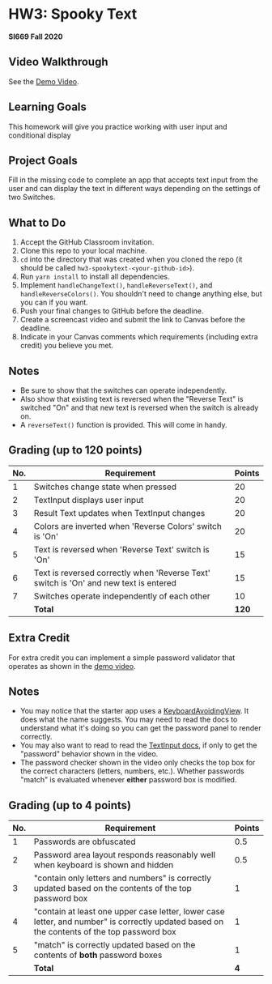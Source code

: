 # HW3: Spooky Text
**SI669 Fall 2020**

## Video Walkthrough
See the [Demo Video](https://youtu.be/FHCFFEClyG4).

## Learning Goals
This homework will give you practice working with user input and conditional display

## Project Goals
Fill in the missing code to complete an app that accepts text input from the user and can display the text in different ways depending on the settings of two Switches.

## What to Do
1. Accept the GitHub Classroom invitation.
2. Clone this repo to your local machine.
3. `cd` into the directory that was created when you cloned the repo (it should be called `hw3-spookytext-<your-github-id>`).
4. Run `yarn install` to install all dependencies.
4. Implement `handleChangeText()`, `handleReverseText()`, and `handleReverseColors()`. You shouldn't need to change anything else, but you can if you want.
5. Push your final changes to GitHub before the deadline.
6. Create a screencast video and submit the link to Canvas before the deadline.
7. Indicate in your Canvas comments which requirements (including extra credit) you believe you met.

## Notes
* Be sure to show that the switches can operate independently. 
* Also show that existing text is reversed when the "Reverse Text" is switched "On" and that new text is reversed when the  switch is already on.
* A `reverseText()` function is provided. This will come in handy.

## Grading (up to 120 points)
| No. | Requirement  | Points |
| --- | ------------- | ------------- |
| 1 | Switches change state when pressed | 20  |
| 2 | TextInput displays user input | 20 |
| 3 | Result Text updates when TextInput changes | 20 |
| 4 | Colors are inverted when 'Reverse Colors' switch is 'On' | 20 |
| 5 | Text is reversed when 'Reverse Text' switch is 'On' | 15 |
| 6 | Text is reversed correctly when 'Reverse Text' switch is 'On' and new text is entered | 15 |
| 7 | Switches operate independently of each other | 10 |
|   | **Total** | **120**

## Extra Credit
For extra credit you can implement a simple password validator that operates as shown in the [demo video](https://youtu.be/hztb3RzcziI). 

## Notes
* You may notice that the starter app uses a [KeyboardAvoidingView](https://reactnative.dev/docs/keyboardavoidingview). It does what the name 
suggests. You may need to read the docs to understand what it's doing so you can get the password panel to render correctly.
* You may also want to read to read the [TextInput docs](https://reactnative.dev/docs/textinput), if only to get the "password" behavior shown in the video.
* The password checker shown in the video only checks the top box for the correct characters (letters, numbers, etc.). Whether passwords "match" is evaluated whenever **either** password box is modified.

## Grading (up to 4 points)
| No. | Requirement  | Points |
| --- | ------------- | ------------- |
| 1 | Passwords are obfuscated  | 0.5  |
| 2 | Password area layout responds reasonably well when keyboard is shown and hidden | 0.5 |
| 3 | "contain only letters and numbers" is correctly updated based on the contents of the top password box | 1 |
| 4 | "contain at least one upper case letter, lower case letter, and number" is correctly updated based on the contents of the top password box | 1 |
| 5 | "match" is correctly updated based on the contents of **both** password boxes | 1 | 
|   | **Total** | **4**

